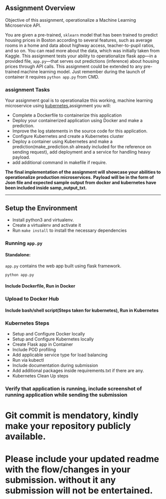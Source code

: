 
## Assignment Overview

Objective of this assignment, operationalize a Machine Learning Microservice API. 

You are given a pre-trained, `sklearn` model that has been trained to predict housing prices in Boston according to several features, such as average rooms in a home and data about highway access, teacher-to-pupil ratios, and so on. You can read more about the data, which was initially taken from Kaggle. This assignment tests your ability to operationalize flask app—in a provided file, `app.py`—that serves out predictions (inference) about housing prices through API calls. This assignment could be extended to any pre-trained machine learning model.
Just remember during the launch of container it requires `python app.py` from CMD.

### assignment Tasks

Your assignment goal is to operationalize this working, machine learning microservice using [kubernetes](https://kubernetes.io/),assignment you will:
* Complete a Dockerfile to containerize this application
* Deploy your containerized application using Docker and make a prediction.
* Improve the log statements in the source code for this application.
* Configure Kubernetes and create a Kubernetes cluster
* Deploy a container using Kubernetes and make a prediction(make_prediction.sh already included for the reference on sending request), add deployment and a service for handling heavy payload.
* add additional command in makefile if require.

**The final implementation of the assignment will showcase your abilities to operationalize production microservices.**
**Payload will be in the form of Json file and expected sample output from docker and kubernetes have been included inside samp_output_txt.**

---

## Setup the Environment

* Install python3 and virtualenv.
* Create a virtualenv and activate it
* Run `make install` to install the necessary dependencies

### Running `app.py`

#### Standalone:
`app.py` contains the web app built using flask framework.

`python app.py`

#### Include Dockerfile, Run in Docker

### Upload to Docker Hub

#### Include bash/shell script(Steps taken for kubernetes), Run in Kubernetes

### Kubernetes Steps

* Setup and Configure Docker locally
* Setup and Configure Kubernetes locally
* Create Flask app in Container
* Include POD profiling
* Add applicable service type for load balancing
* Run via kubectl
* Include documentation during submission
* Add additional packages inside requirements.txt if there are any.
* Kubernetes Clean Up steps


### Verify that application is running, include screenshot of running application while sending the submission


# Git commit is mendatory, kindly make your repository publicly available.
# Please include your updated readme with the flow/changes in your submission. without it any submission will not be entertained.
